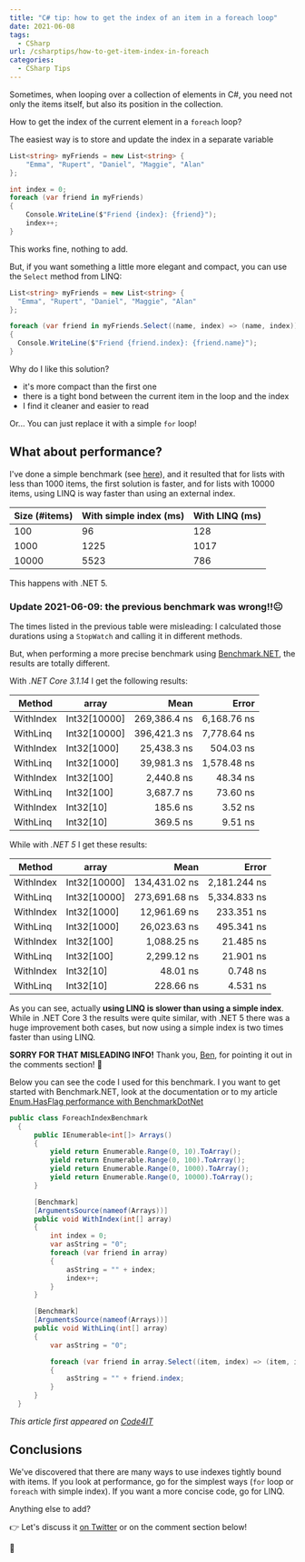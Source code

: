 ```yaml
---
title: "C# tip: how to get the index of an item in a foreach loop"
date: 2021-06-08
tags:
  - CSharp
url: /csharptips/how-to-get-item-index-in-foreach
categories:
  - CSharp Tips
---
```


Sometimes, when looping over a collection of elements in C#, you need not only the items itself, but also its position in the collection.

How to get the index of the current element in a `foreach` loop?

The easiest way is to store and update the index in a separate variable

```cs
List<string> myFriends = new List<string> {
    "Emma", "Rupert", "Daniel", "Maggie", "Alan"
};

int index = 0;
foreach (var friend in myFriends)
{
    Console.WriteLine($"Friend {index}: {friend}");
    index++;
}
```

This works fine, nothing to add.

But, if you want something a little more elegant and compact, you can use the `Select` method from LINQ:

```cs
List<string> myFriends = new List<string> {
  "Emma", "Rupert", "Daniel", "Maggie", "Alan"
};

foreach (var friend in myFriends.Select((name, index) => (name, index)))
{
  Console.WriteLine($"Friend {friend.index}: {friend.name}");
}
```

Why do I like this solution?

- it's more compact than the first one
- there is a tight bond between the current item in the loop and the index
- I find it cleaner and easier to read

Or... You can just replace it with a simple `for` loop!

## What about performance?

I've done a simple benchmark (see [here](https://twitter.com/BelloneDavide/status/1333516188262002688)), and it resulted that for lists with less than 1000 items, the first solution is faster, and for lists with 10000 items, using LINQ is way faster than using an external index.

| Size (#items) | With simple index (ms) | With LINQ (ms) |
| ------------- | ---------------------- | -------------- |
| 100           | 96                     | 128            |
| 1000          | 1225                   | 1017           |
| 10000         | 5523                   | 786            |

This happens with .NET 5.

### Update 2021-06-09: the previous benchmark was wrong!!😐

The times listed in the previous table were misleading: I calculated those durations using a `StopWatch` and calling it in different methods.

But, when performing a more precise benchmark using [Benchmark.NET](https://benchmarkdotnet.org/articles/overview.html "Benchamark.NET website"), the results are totally different.

With _.NET Core 3.1.14_ I get the following results:

| Method    | array        |         Mean |       Error |
| --------- | ------------ | -----------: | ----------: |
| WithIndex | Int32[10000] | 269,386.4 ns | 6,168.76 ns |
| WithLinq  | Int32[10000] | 396,421.3 ns | 7,778.64 ns |
| WithIndex | Int32[1000]  |  25,438.3 ns |   504.03 ns |
| WithLinq  | Int32[1000]  |  39,981.3 ns | 1,578.48 ns |
| WithIndex | Int32[100]   |   2,440.8 ns |    48.34 ns |
| WithLinq  | Int32[100]   |   3,687.7 ns |    73.60 ns |
| WithIndex | Int32[10]    |     185.6 ns |     3.52 ns |
| WithLinq  | Int32[10]    |     369.5 ns |     9.51 ns |

While with _.NET 5_ I get these results:

| Method    | array        |          Mean |        Error |
| --------- | ------------ | ------------: | -----------: |
| WithIndex | Int32[10000] | 134,431.02 ns | 2,181.244 ns |
| WithLinq  | Int32[10000] | 273,691.68 ns | 5,334.833 ns |
| WithIndex | Int32[1000]  |  12,961.69 ns |   233.351 ns |
| WithLinq  | Int32[1000]  |  26,023.63 ns |   495.341 ns |
| WithIndex | Int32[100]   |   1,088.25 ns |    21.485 ns |
| WithLinq  | Int32[100]   |   2,299.12 ns |    21.901 ns |
| WithIndex | Int32[10]    |      48.01 ns |     0.748 ns |
| WithLinq  | Int32[10]    |     228.66 ns |     4.531 ns |

As you can see, actually **using LINQ is slower than using a simple index**. While in .NET Core 3 the results were quite similar, with .NET 5 there was a huge improvement both cases, but now using a simple index is two times faster than using LINQ.

**SORRY FOR THAT MISLEADING INFO!** Thank you, [Ben](https://github.com/bbuerger), for pointing it out in the comments section! 🙏

Below you can see the code I used for this benchmark. I you want to get started with Benchmark.NET, look at the documentation or to my article [Enum.HasFlag performance with BenchmarkDotNet](https://www.code4it.dev/blog/hasflag-performance-benchmarkdotnet)

```cs
public class ForeachIndexBenchmark
  {
      public IEnumerable<int[]> Arrays()
      {
          yield return Enumerable.Range(0, 10).ToArray();
          yield return Enumerable.Range(0, 100).ToArray();
          yield return Enumerable.Range(0, 1000).ToArray();
          yield return Enumerable.Range(0, 10000).ToArray();
      }

      [Benchmark]
      [ArgumentsSource(nameof(Arrays))]
      public void WithIndex(int[] array)
      {
          int index = 0;
          var asString = "0";
          foreach (var friend in array)
          {
              asString = "" + index;
              index++;
          }
      }

      [Benchmark]
      [ArgumentsSource(nameof(Arrays))]
      public void WithLinq(int[] array)
      {
          var asString = "0";

          foreach (var friend in array.Select((item, index) => (item, index)))
          {
              asString = "" + friend.index;
          }
      }
  }

```

_This article first appeared on [Code4IT](https://www.code4it.dev/)_

## Conclusions

We've discovered that there are many ways to use indexes tightly bound with items. If you look at performance, go for the simplest ways (`for` loop or `foreach` with simple index). If you want a more concise code, go for LINQ.

Anything else to add?

👉 Let's discuss it [on Twitter](https://twitter.com/BelloneDavide/status/1333463303490658304) or on the comment section below!

🐧
